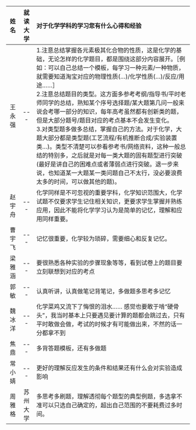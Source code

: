 |     姓名   |      就读大学 |对于化学学科的学习您有什么心得和经验     |
| :-----: |:----:| :----------------------------------------------- |
| 王永强 |---| 1.注意总结掌握各元素极其化合物的性质，这是化学的基础，无论怎样的化学题目，都是围绕这部分内容展开。［例如：可以自己总结一个模板，每学习一种元素/一种物质，就需要知道淘宝对应的物理性质(…)/化学性质(…)/反应/用途……］   <br />2.注意总结题目的类型。这方面多参考考纲/指导书/平时老师同学的总结，熟知某个序号选择题/某大题第几问一般来说会考哪一部分的知识，每年高考虽然都有创新类的题，但是大部分题号/题目对应的考点基本不会发生变化。   <br />3.对类型题多做多总结，掌握自己的方法。对于化学，大题大部分都是类型题(工艺流程/有机推断合成/实验装置类…)。类型不清楚可以参看参考书/网络资料，这种一般总结的特别多，之后就是对每一类大题的固有题型进行突破(最好是讲自己的困难点或者薄弱点进行突破。退一步来说，也知道某一大题某一类问题自己不太行，没必要浪费太多的时间，可以做其他的题)。 |
| 赵宇舟 |---|化学同样是不可忽视的重要学科，化学知识范围大，化学试题不仅要求学生记住相关知识，更要求学生掌握并熟练应用，因此不能将化学学习认为是简单的记忆，理解和应用同样重要。 |
| 曹宇飞 |---| 记忆很重要，化学较为琐碎，需要细心和反复记忆。               |
| 梁雅涵 |---| 要很熟悉各种实验的步骤现象等等，看到试卷上的题目要立刻联想到对应的考点 |
| 郭敏   |---| 认真听讲，认真做笔记背笔记，多做题多思考多记忆               |
| 魏冰洋 |---| 化学菜鸡又流下了悔恨的泪水……   感觉也要敢于啃“硬骨头”，我当时基本上只要遇见要计算的题都会跳过去，只有平时敢做会做，考试的时候才有可能做出来，不然的话一分都拿不到 |
| 焦鼎   |---| 多背答题模板，还有多做题                                     |
| 常小婧 |---| 更好的理解反应发生的条件和结果还有什么会对实验造成影响       |
| 周雅格 |苏州大学| 多思考多刷题，理解透彻每个题型的典型例题，多选拿不准可以只选自己确定的，超出自己范围的不要耗费过多时间。 |
